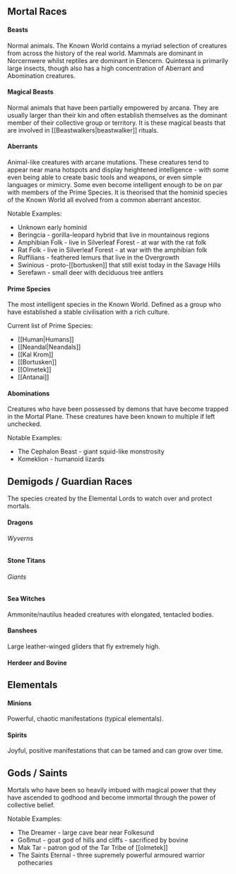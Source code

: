 ## Mortal Races
#### Beasts
Normal animals. The Known World contains a myriad selection of creatures from across the history of the real world. Mammals are dominant in Norcernwere whilst reptiles are dominant in Elencern. Quintessa is primarily large insects, though also has a high concentration of Aberrant and Abomination creatures. 
#### Magical Beasts
Normal animals that have been partially empowered by arcana. They are usually larger than their kin and often establish themselves as the dominant member of their collective group or territory. It is these magical beasts that are involved in [[Beastwalkers|beastwalker]] rituals.
#### Aberrants
Animal-like creatures with arcane mutations. These creatures tend to appear near mana hotspots and display heightened intelligence - with some even being able to create basic tools and weapons, or even simple languages or mimicry. Some even become intelligent enough to be on par with members of the Prime Species. It is theorised that the hominid species of the Known World all evolved from a common aberrant ancestor.

Notable Examples:
- Unknown early hominid
- Beringcia - gorilla-leopard hybrid that live in mountainous regions
- Amphibian Folk - live in Silverleaf Forest - at war with the rat folk
- Rat Folk - live in Silverleaf Forest - at war with the amphibian folk
- Ruffilians - feathered lemurs that live in the Overgrowth
- Swinious - proto-[[bortusken]] that still exist today in the Savage Hills
- Serefawn - small deer with deciduous tree antlers
#### Prime Species
The most intelligent species in the Known World. Defined as a group who have established a stable civilisation with a rich culture. 

Current list of Prime Species:
- [[Human|Humans]]
- [[Neandal|Neandals]]
- [[Kal Krom]]
- [[Bortusken]]
- [[Olmetek]]
- [[Antanai]]
#### Abominations
Creatures who have been possessed by demons that have become trapped in the Mortal Plane. These creatures have been known to multiple if left unchecked. 

Notable Examples:
- The Cephalon Beast - giant squid-like monstrosity
- Komeklion - humanoid lizards
## Demigods / Guardian Races
The species created by the Elemental Lords to watch over and protect mortals.
#### Dragons
###### Wyverns
#### Stone Titans
###### Giants
#### Sea Witches
Ammonite/nautilus headed creatures with elongated, tentacled bodies.
#### Banshees
Large leather-winged gliders that fly extremely high.
#### Herdeer and Bovine
## Elementals
#### Minions
Powerful, chaotic manifestations (typical elementals).
#### Spirits
Joyful, positive manifestations that can be tamed and can grow over time.
## Gods / Saints
Mortals who have been so heavily imbued with magical power that they have ascended to godhood and become immortal through the power of collective belief. 

Notable Examples:
- The Dreamer - large cave bear near Folkesund
- Goßmut - goat god of hills and cliffs - sacrificed by bovine
- Mak Tar - patron god of the Tar Tribe of [[olmetek]]
- The Saints Eternal - three supremely powerful armoured warrior pothecaries